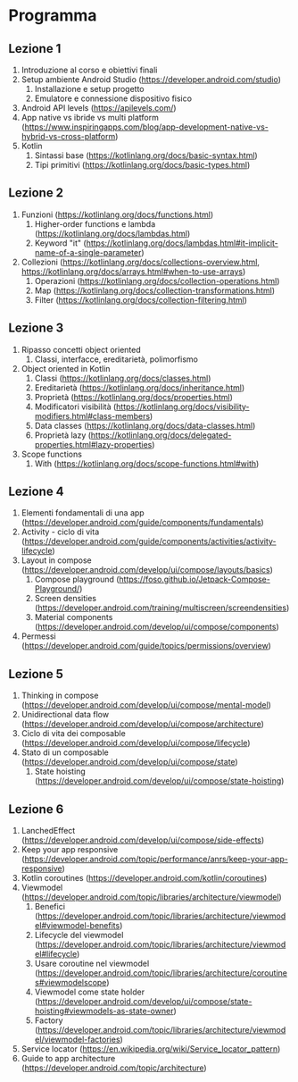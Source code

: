 # Programma

## Lezione 1
1. Introduzione al corso e obiettivi finali
2. Setup ambiente Android Studio (https://developer.android.com/studio)
   1. Installazione e setup progetto
   2. Emulatore e connessione dispositivo fisico
3. Android API levels (https://apilevels.com/)
4. App native vs ibride vs multi platform (https://www.inspiringapps.com/blog/app-development-native-vs-hybrid-vs-cross-platform)
5. Kotlin
   1. Sintassi base (https://kotlinlang.org/docs/basic-syntax.html)
   2. Tipi primitivi (https://kotlinlang.org/docs/basic-types.html)

## Lezione 2
1. Funzioni (https://kotlinlang.org/docs/functions.html)
   1. Higher-order functions e lambda (https://kotlinlang.org/docs/lambdas.html)
   2. Keyword "it" (https://kotlinlang.org/docs/lambdas.html#it-implicit-name-of-a-single-parameter)
2. Collezioni (https://kotlinlang.org/docs/collections-overview.html, https://kotlinlang.org/docs/arrays.html#when-to-use-arrays)
   1. Operazioni (https://kotlinlang.org/docs/collection-operations.html)
   1. Map (https://kotlinlang.org/docs/collection-transformations.html)
   1. Filter (https://kotlinlang.org/docs/collection-filtering.html)

## Lezione 3
1. Ripasso concetti object oriented
   1. Classi, interfacce, ereditarietà, polimorfismo
1. Object oriented in Kotlin
   1. Classi (https://kotlinlang.org/docs/classes.html)
   1. Ereditarietà (https://kotlinlang.org/docs/inheritance.html)
   1. Proprietà (https://kotlinlang.org/docs/properties.html)
   1. Modificatori visibilità (https://kotlinlang.org/docs/visibility-modifiers.html#class-members)
   1. Data classes (https://kotlinlang.org/docs/data-classes.html)
   1. Proprietà lazy (https://kotlinlang.org/docs/delegated-properties.html#lazy-properties)
1. Scope functions
   1. With (https://kotlinlang.org/docs/scope-functions.html#with)

## Lezione 4
1. Elementi fondamentali di una app (https://developer.android.com/guide/components/fundamentals)
1. Activity - ciclo di vita (https://developer.android.com/guide/components/activities/activity-lifecycle)
1. Layout in compose (https://developer.android.com/develop/ui/compose/layouts/basics)
   1. Compose playground (https://foso.github.io/Jetpack-Compose-Playground/)
   1. Screen densities (https://developer.android.com/training/multiscreen/screendensities)
   1. Material components (https://developer.android.com/develop/ui/compose/components)
1. Permessi (https://developer.android.com/guide/topics/permissions/overview)

## Lezione 5
1. Thinking in compose (https://developer.android.com/develop/ui/compose/mental-model)
1. Unidirectional data flow (https://developer.android.com/develop/ui/compose/architecture)
1. Ciclo di vita dei composable (https://developer.android.com/develop/ui/compose/lifecycle)
1. Stato di un composable (https://developer.android.com/develop/ui/compose/state)
   1. State hoisting (https://developer.android.com/develop/ui/compose/state-hoisting)

## Lezione 6
1. LanchedEffect (https://developer.android.com/develop/ui/compose/side-effects)
1. Keep your app responsive (https://developer.android.com/topic/performance/anrs/keep-your-app-responsive)
1. Kotlin coroutines (https://developer.android.com/kotlin/coroutines)
1. Viewmodel (https://developer.android.com/topic/libraries/architecture/viewmodel)
   1. Benefici (https://developer.android.com/topic/libraries/architecture/viewmodel#viewmodel-benefits)
   1. Lifecycle del viewmodel (https://developer.android.com/topic/libraries/architecture/viewmodel#lifecycle)
   1. Usare coroutine nel viewmodel (https://developer.android.com/topic/libraries/architecture/coroutines#viewmodelscope)
   1. Viewmodel come state holder (https://developer.android.com/develop/ui/compose/state-hoisting#viewmodels-as-state-owner)
   1. Factory (https://developer.android.com/topic/libraries/architecture/viewmodel/viewmodel-factories)
1. Service locator (https://en.wikipedia.org/wiki/Service_locator_pattern)
1. Guide to app architecture (https://developer.android.com/topic/architecture)